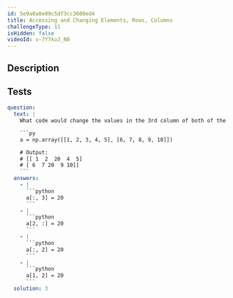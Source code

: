 ```yaml
---
id: 5e9a0a8e09c5df3cc3600ed4
title: Accessing and Changing Elements, Rows, Columns
challengeType: 11
isHidden: false
videoId: v-7Y7koJ_N0
---
```


## Description

<section id='description'>
</section>

## Tests

<section id='tests'>

````yml
question:
  text: |
    What code would change the values in the 3rd column of both of the following Numpy arrays to 20?

    ```py
    a = np.array([[1, 2, 3, 4, 5], [6, 7, 8, 9, 10]])

    # Output:
    # [[ 1  2  20  4  5]
    # [ 6  7 20  9 10]]
    ```
  answers:
    - |
      ```python
      a[:, 3] = 20
      ```
    - |
      ```python
      a[2, :] = 20
      ```
    - |
      ```python
      a[:, 2] = 20
      ```
    - |
      ```python
      a[1, 2] = 20
      ```
  solution: 3
````

</section>
